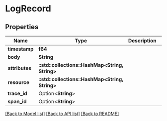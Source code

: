 # LogRecord

## Properties

Name | Type | Description | Notes
------------ | ------------- | ------------- | -------------
**timestamp** | **f64** |  | 
**body** | **String** |  | 
**attributes** | **::std::collections::HashMap<String, String>** |  | 
**resource** | **::std::collections::HashMap<String, String>** |  | 
**trace_id** | Option<**String**> |  | [optional]
**span_id** | Option<**String**> |  | [optional]

[[Back to Model list]](../README.md#documentation-for-models) [[Back to API list]](../README.md#documentation-for-api-endpoints) [[Back to README]](../README.md)


